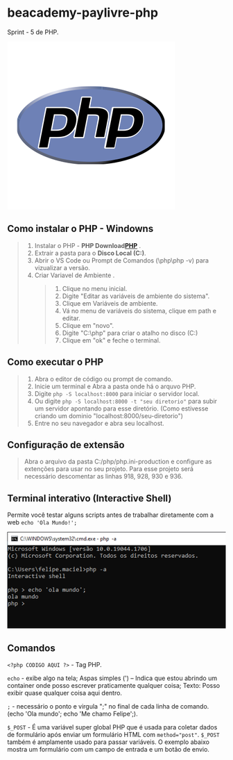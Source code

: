 # beacademy-paylivre-php

Sprint - 5 de PHP.

[![PHP, Hypertext Preprocessort](/assets/images/php-logo.svg)](https://www.php.net/)

## Como instalar o PHP - Windowns

> 1. Instalar o PHP - **PHP Download[PHP](https://www.php.net/downloads)** .
> 2. Extrair a pasta para o **Disco Local (C:)**.
> 3. Abrir o VS Code ou Prompt de Comandos (\php\php -v) para vizualizar a versão.
> 4. Criar Variavel de Ambiente .
>    > 1. Clique no menu inicial.
>    > 2. Digite "Editar as variáveis de ambiente do sistema".
>    > 3. Clique em Variáveis de ambiente.
>    > 4. Vá no menu de variáveis do sistema, clique em path e editar.
>    > 5. Clique em "novo".
>    > 6. Digite "C:\php" para criar o atalho no disco (C:)
>    > 7. Clique em "ok" e feche o terminal.

## Como executar o PHP

> 1. Abra o editor de código ou prompt de comando.
> 2. Inicie um terminal e Abra a pasta onde há o arquvo PHP.
> 3. Digite `php -S localhost:8000` para iniciar o servidor local.
> 4. Ou digite `php -S localhost:8000 -t "seu diretorio"` para subir um servidor apontando para esse diretório. (Como estivesse criando um dominio "localhost:8000/seu-diretorio")
> 5. Entre no seu navegador e abra seu localhost.

## Configuração de extensão

> Abra o arquivo da pasta C:/php/php.ini-production e configure as extenções para usar no seu projeto.
> Para esse projeto será necessário descomentar as linhas 918, 928, 930 e 936.

## Terminal interativo (Interactive Shell)

Permite você testar alguns scripts antes de trabalhar diretamente com a web
`echo 'Ola Mundo!';`

![Interactive Shell](/assets/images/interactive-shell.PNG)

## Comandos

`<?php CODIGO AQUI ?>` - Tag PHP.

`echo` - exibe algo na tela; Aspas simples (') – Indica que estou abrindo um container onde posso escrever praticamente qualquer coisa; Texto: Posso exibir quase qualquer coisa aqui dentro.

`;` - necessário o ponto e virgula ";" no final de cada linha de comando. (echo 'Ola mundo'; echo 'Me chamo Felipe';).

`$_POST` - É uma variável super global PHP que é usada para coletar dados de formulário após enviar um formulário HTML com `method="post"`. `$_POST` também é amplamente usado para passar variáveis. O exemplo abaixo mostra um formulário com um campo de entrada e um botão de envio.

